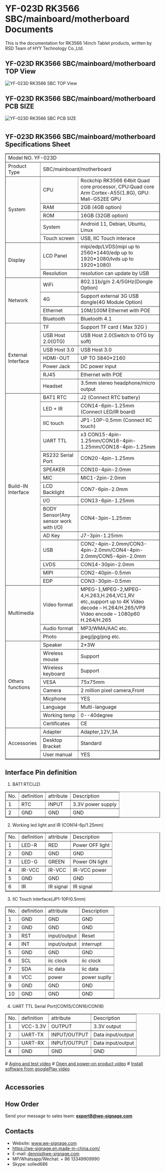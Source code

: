 # YF-023D RK3566 SBC/mainboard/motherboard Documents
This is the documentation for RK3566 14inch Tablet products, written by RSD Team of HYY Technology Co.,Ltd.

## YF-023D RK3566 SBC/mainboard/motherboard TOP View
![YF-023D RK3566 SBC TOP View](YF0-23D_RK3566_SBC_TOP_view.png?raw=true)
## YF-023D RK3566 SBC/mainboard/motherboard PCB SIZE
![YF-023D RK3566 SBC PCB SIZE](YF0-23D_RK3566_SBC_PCB_SIZE.jpg?raw=true)
#

## YF-023D RK3566 SBC/mainboard/motherboard Specifications Sheet
<table border="1">
    <tr>
        <td colspan="3">Model NO. YF-023D </td>
    </tr>
    <tr>
        <td>Product Type</td>
        <td colspan="2">SBC/mainboard/motherboard</td>
    </tr>
    <tr>
        <td rowspan="5">System</td>
        <td>CPU</td>
        <td>Rockchip RK3566 64bit Quad core processor, CPU:Quad core Arm Cortex-A55(1.8G), GPU: Mali-G52EE GPU</td>
    </tr>
    <tr>
        <td>RAM</td>
        <td>2GB (4GB option)</td>
    </tr>
    <tr>
        <td>ROM</td>
        <td>16GB (32GB option)</td>
    </tr>
    <tr>
        <td>System</td>
        <td>Android 11, Debian, Ubuntu, Linux</td>
    </tr> 
    <tr>
        <td>Touch screen</td>
        <td>USB, IIC Touch interace</td>
    </tr>  
    <tr>
        <td rowspan="2">Display</td>
        <td>LCD Panel</td>
        <td>mipi/edp/LVDS(mipi up to 2560*1440/edp up to 1920*1080/lvds up to 1920*1080)</td>
    </tr>   
    <tr>
        <td>Resolution</td>
        <td>resolution can update by USB</td>
    </tr>         
    <tr>
        <td rowspan="4">Network</td>
        <td>WiFi</td>
        <td>802.11b/g/n 2.4/5GHz(Dongle Option)</td>
    </tr>   
    <tr>
        <td>4G</td>
        <td>Support external 3G USB dongle(4G Module Option)</td>
    </tr>  
    <tr>
        <td>Ethernet</td>
        <td>10M/100M Ethernet with POE</td>
    </tr>
    <tr>
        <td>Bluetooth</td>
        <td>Bluetooth 4.1</td>
    </tr>  
    <tr>
        <td rowspan="7">External Interface</td>
        <td>TF</td>
        <td>Support TF card ( Max 32G )</td>
    </tr>  
    <tr>
        <td>USB Host 2.0(OTG)</td>
        <td>USB Host 2.0(Switch to OTG by soft)</td>
    </tr>
    <tr>
        <td>USB Host 3.0</td>
        <td>USB Host 3.0</td>
    </tr>
     <tr>
        <td>HDMI-OUT</td>
        <td>UP TO 3840*2160</td>
    </tr>   
    <tr>
        <td>Power Jack</td>
        <td>DC power input</td>
    </tr> 
    <tr>
        <td>RJ45</td>
        <td>Ethernet with POE</td>
    </tr> 
    <tr>
        <td>Headset</td>
        <td>3.5mm stereo headphone/micro output</td>
    </tr>
    <tr>
        <td rowspan="15">Build-IN Interface</td>
        <td>BAT1 RTC</td>
        <td>J2 (Connect RTC battery)</td>
    </tr> 
    <tr>
        <td>LED + IR</td>
        <td>CON14-6pin-1.25mm (Connect LED/IR board)</td>
    </tr>  
    <tr>
        <td>IIC touch</td>
        <td>JP1-10P-0.5mm (Connect IIC touch)</td>
    </tr>  
    <tr>
        <td>UART TTL</td>
        <td>x3 CON15-4pin-1.25mm/CON16-4pin-1.25mm/CON18-4pin-1.25mm</td>
    </tr>    
    <tr>
        <td>RS232 Serial Port</td>
        <td>CON20-4pin-1.25mm</td>
    </tr>   
    <tr>
        <td>SPEAKER</td>
        <td>CON10-4pin-2.0mm</td>
    </tr>
    <tr>
        <td>MIC</td>
        <td>MIC1-2pin-2.0mm</td>
    </tr>   
    <tr>
        <td>LCD Backlight</td>
        <td>CON7-6pin-2.0mm</td>
    </tr> 
    <tr>
        <td>I/O</td>
        <td>CON13-6pin-1.25mm</td>
    </tr>  
    <tr>
        <td>BODY Sensor(Any sensor work with I/O)</td>
        <td>CON4-3pin-1.25mm</td>
    </tr>  
    <tr>
        <td>AD Key</td>
        <td>J7-3pin-1.25mm</td>
    </tr> 
    <tr>
        <td>USB</td>
        <td>CON2-4pin-2.0mm/CON3-4pin-2.0mm/CON4-4pin-2.0mm/CON5-4pin-2.0mm</td>
    </tr>      
    <tr>
        <td>LVDS</td>
        <td>CON14-30pin-2.0mm</td>
    </tr>  
    <tr>
        <td>MIPI</td>
        <td>CON2-40pin-0.5mm</td>
    </tr>
    <tr>
        <td>EDP</td>
        <td>CON3-30pin-0.5mm</td>
    </tr>                            
    <tr>
        <td rowspan="3">Multimedia</td>
        <td>Video format</td>
        <td>MPEG-1,MPEG-2,MPEG-4,H.263,H.264,VC1,RV etc.,support up to 4K
        Video decode – H.264/H.265/VP9
        Video encode – 1080p60 H.264/H.265</td>
    </tr>
    <tr>
        <td>Audio format</td>
        <td>MP3/WMA/AAC etc.</td>
    </tr>
    <tr>
        <td>Photo</td>
        <td>jpeg/jpg/png etc.</td>
    </tr> 
    <tr>
        <td rowspan="9">Others  functions</td>
        <td>Speaker</td>
        <td>2*3W</td>
    </tr>
    <tr>
        <td>Wireless mouse</td>
        <td>Support</td>
    </tr> 
    <tr>
        <td>Wireless keyboard</td>
        <td>Support</td>
    </tr> 
    <tr>
        <td>VESA</td>
        <td>75x75mm</td>
    </tr> 
    <tr>
        <td>Camera</td>
        <td>2 million pixel camera,Front</td>
    </tr> 
    <tr>
        <td>Micphone</td>
        <td>YES</td>
    </tr> 
    <tr>
        <td>Language</td>
        <td>Multi-language</td>
    </tr>    
    <tr>
        <td>Working temp</td>
        <td>0--40degree</td>
    </tr>
    <tr>
        <td>Certificates</td>
        <td>CE</td>
    </tr>
    <tr>
        <td rowspan="3">Accessories</td>
        <td>Adapter</td>
        <td>Adapter,12V,3A</td>
    </tr>
    <tr>
        <td>Desktop Bracket</td>
        <td>Standard</td>
    </tr> 
    <tr>
        <td>User manual</td>
        <td>YES</td>
    </tr>                           
</table>

## Interface Pin definition

1. BAT1 RTC(J2)
<table border="1">
    <tr>
        <td>No.</td>
        <td>definition</td>
        <td>attribute</td>
        <td>Description</td>
    </tr>
    <tr>
        <td>1</td>
        <td>RTC</td>
        <td>INPUT</td>
        <td>3.3V power supply</td>
    </tr> 
    <tr>
        <td>2</td>
        <td>GND</td>
        <td>GND</td>
        <td>GND</td>
    </tr>       
</table>

2. Working led light and IR (CON14-6p/1.25mm)
<table border="1">
    <tr>
        <td>No.</td>
        <td>definition</td>
        <td>attribute</td>
        <td>Description</td>
    </tr>
    <tr>
        <td>1</td>
        <td>LED-R</td>
        <td>RED</td>
        <td>Power OFF light</td>
    </tr> 
    <tr>
        <td>2</td>
        <td>GND</td>
        <td>GND</td>
        <td>GND</td>
    </tr>  
    <tr>
        <td>3</td>
        <td>LED-G</td>
        <td>GREEN</td>
        <td>Power ON light</td>
    </tr> 
    <tr>
        <td>4</td>
        <td>IR-VCC</td>
        <td>IR-VCC</td>
        <td>IR-VCC power</td>
    </tr> 
    <tr>
        <td>5</td>
        <td>GND</td>
        <td>GND</td>
        <td>GND</td>
    </tr> 
    <tr>
        <td>6</td>
        <td>IR</td>
        <td>IR signal</td>
        <td>IR signal</td>
    </tr>                          
</table>

3. IIC Touch interface(JP1-10P/0.5mm)
<table border="1">
    <tr>
        <td>No.</td>
        <td>definition</td>
        <td>attribute</td>
        <td>Description</td>
    </tr>
    <tr>
        <td>1</td>
        <td>GND</td>
        <td>GND</td>
        <td>GND</td>
    </tr> 
    <tr>
        <td>2</td>
        <td>GND</td>
        <td>GND</td>
        <td>GND</td>
    </tr>  
    <tr>
        <td>3</td>
        <td>RST</td>
        <td>input/output</td>
        <td>Reset</td>
    </tr> 
    <tr>
        <td>4</td>
        <td>INT</td>
        <td>input/output</td>
        <td>interrupt</td>
    </tr> 
    <tr>
        <td>5</td>
        <td>GND</td>
        <td>GND</td>
        <td>GND</td>
    </tr> 
    <tr>
        <td>6</td>
        <td>SCL</td>
        <td>iic clock</td>
        <td>iic clock</td>
    </tr>
    <tr>
        <td>7</td>
        <td>SDA</td>
        <td>iic data</td>
        <td>iic data</td>
    </tr>
    <tr>
        <td>8</td>
        <td>VCC</td>
        <td>power</td>
        <td>power suplly</td>
    </tr>
    <tr>
        <td>9</td>
        <td>GND</td>
        <td>GND</td>
        <td>GND</td>
    </tr>
    <tr>
        <td>10</td>
        <td>GND</td>
        <td>GND</td>
        <td>GND</td>
    </tr>                                      
</table>

4. UART TTL Serial Port(CON15/CON16/CON18)
<table border="1">
    <tr>
        <td>No.</td>
        <td>definition</td>
        <td>attribute</td>
        <td>Description</td>
    </tr>
    <tr>
        <td>1</td>
        <td>VCC-3.3V</td>
        <td>OUTPUT</td>
        <td>3.3V output</td>
    </tr> 
    <tr>
        <td>2</td>
        <td>UART-TX</td>
        <td>INPUT/OUTPUT</td>
        <td>Data input/output</td>
    </tr>
    <tr>
        <td>3</td>
        <td>UART-RX</td>
        <td>INPUT/OUTPUT</td>
        <td>Data input/output</td>
    </tr>        
    <tr>
        <td>4</td>
        <td>GND</td>
        <td>GND</td>
        <td>GND</td>
    </tr>       
</table>
# 
<a href="https://youtu.be/Fi_gvhEwSR4">Aging and test video</a>
# 
<a href="https://youtu.be/Fi_gvhEwSR4">Open and power-on product video</a>
# 
<a href="https://youtu.be/Fi_gvhEwSR4">Install software from googlePlay video</a>

# 
## Accessories

## How Order
Send your message to sales team: **<export8@we-signage.com>**

## Contacts
- Website: www.we-signage.com
- https://we-signage.en.made-in-china.com/
- E-mail: dennis@we-signage.com
- MP/Whatsapp/Wechat: + 86 13349909990
- Skype: solled686
